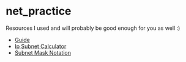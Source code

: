 # net_practice

Resources I used and will probably be good enough for you as well :)
- [Guide](http://www.steves-internet-guide.com/subnetting-subnet-masks-explained/#:~:text=give%20you%20that.-,A%20subnet%20mask%20of%20255.255.,216) <br>
- [Ip Subnet Calculator](https://www.subnet-calculator.com/) <br>
- [Subnet Mask Notation](https://docs.netgate.com/pfsense/en/latest/network/cidr.html) <br>
